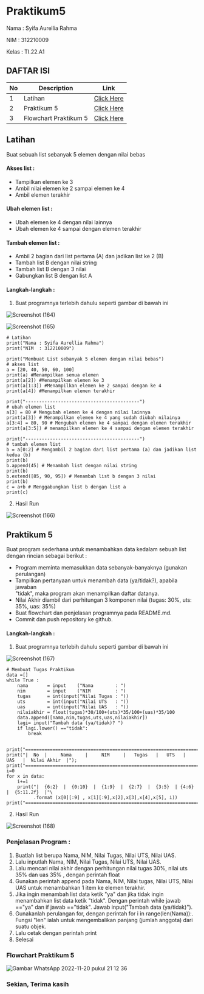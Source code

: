 # Praktikum5
Nama : Syifa Aurellia Rahma

NIM : 312210009

Kelas : TI.22.A1
## DAFTAR ISI <br>
| No | Description | Link |
|-----|------|-----|
|1|Latihan|[Click Here](#latihan)|
|2|Praktikum 5|[Click Here](#praktikum-5)|
|3|Flowchart Praktikum 5|[Click Here](#flowchart-praktikum-5)|

## Latihan
Buat sebuah list sebanyak 5 elemen dengan nilai bebas

#### Akses list :
- Tampilkan elemen ke 3
- Ambil nilai elemen ke 2 sampai elemen ke 4
- Ambil elemen terakhir
#### Ubah elemen list :
- Ubah elemen ke 4 dengan nilai lainnya
- Ubah elemen ke 4 sampai dengan elemen terakhir
#### Tambah elemen list :
- Ambil 2 bagian dari list pertama (A) dan jadikan list ke 2 (B)
- Tambah list B dengan nilai string
- Tambah list B dengan 3 nilai
- Gabungkan list B dengan list A

#### Langkah-langkah :
1. Buat programnya terlebih dahulu seperti gambar di bawah ini

![Screenshot (164)](https://user-images.githubusercontent.com/115867244/202901112-03cb69e0-59a5-48c9-b2ce-584fa4bd1552.png)

![Screenshot (165)](https://user-images.githubusercontent.com/115867244/202901126-51a9ad37-5c65-4a17-b5ea-c30a2c66f5ad.png)

    # Latihan
    print("Nama : Syifa Aurellia Rahma")
    print("NIM  : 312210009")

    print("Membuat List sebanyak 5 elemen dengan nilai bebas")
    # akses list
    a = [20, 40, 50, 60, 100]
    print(a) #Menampilkan semua elemen
    print(a[2]) #Menampilkan elemen ke 3
    print(a[1:3]) #Menampilkan elemen ke 2 sampai dengan ke 4
    print(a[4]) #Menampilkan elemen terakhir

    print("------------------------------------------")
    # ubah elemen list
    a[3] = 80 # Mengubah elemen ke 4 dengan nilai lainnya
    print(a[3]) # Menampilkan elemen ke 4 yang sudah diubah nilainya
    a[3:4] = 80, 90 # Mengubah elemen ke 4 sampai dengan elemen terakhir
    print(a[3:5]) # menampilkan elemen ke 4 sampai dengan elemen terakhir

    print("------------------------------------------")
    # tambah elemen list
    b = a[0:2] # Mengambil 2 bagian dari list pertama (a) dan jadikan list 
    kedua (b)
    print(b)
    b.append(45) # Menambah list dengan nilai string
    print(b)
    b.extend([85, 90, 95]) # Menambah list b dengan 3 nilai
    print(b)
    c = a+b # Menggabungkan list b dengan list a
    print(c)
    
2. Hasil Run

![Screenshot (166)](https://user-images.githubusercontent.com/115867244/202901309-55c7bc73-8de4-4b0c-aa12-867952858cf3.png)

 
## Praktikum 5
Buat program sederhana untuk menambahkan data kedalam sebuah list dengan rincian sebagai berikut :

- Program meminta memasukkan data sebanyak-banyaknya (gunakan perulangan)
- Tampilkan pertanyaan untuk menambah data (ya/tidak?), apabila jawaban   
"tidak", maka program akan menampilkan daftar datanya.
- Nilai Akhir diambil dari perhitungan 3 komponen nilai (tugas: 30%, uts: 35%, uas: 35%)
- Buat flowchart dan penjelasan programnya pada README.md.
- Commit dan push repository ke github.

#### Langkah-langkah :
1. Buat programnya terlebih dahulu seperti gambar di bawah ini

![Screenshot (167)](https://user-images.githubusercontent.com/115867244/202901487-34bb8e31-3dc0-4f2d-b22e-57a71a92cf3b.png)

    # Membuat Tugas Praktikum
    data =[]
    while True :
        nama       = input    ("Nama        : ")
        nim        = input    ("NIM         : ")
        tugas      = int(input("Nilai Tugas : "))
        uts        = int(input("Nilai UTS   : "))
        uas        = int(input("Nilai UAS   : "))
        nilaiakhir = float(tugas)*30/100+(uts)*35/100+(uas)*35/100
        data.append([nama,nim,tugas,uts,uas,nilaiakhir])
        lagi= input("Tambah data (ya/tidak)? ")
        if lagi.lower() =="tidak":
            break


    print("=====================================================================================");
    print("|  No  |     Nama     |     NIM     |   Tugas   |   UTS   |   UAS   |  Nilai Akhir  |");
    print("=====================================================================================");
    i=0
    for x in data:
        i+=1
        print("|  {6:2}  |  {0:10}  |  {1:9}  |  {2:7}  |  {3:5}  | {4:6}  |  {5:11.2f}  |"\
              .format (x[0][:9] , x[1][:9],x[2],x[3],x[4],x[5], i))
    print("=====================================================================================");
    
2. Hasil Run

![Screenshot (168)](https://user-images.githubusercontent.com/115867244/202901652-176749d1-4596-4aaf-97e2-9089ef153fc8.png)


### Penjelasan Program :
1. Buatlah list berupa Nama, NIM, Nilai Tugas, Nilai UTS, Nilai UAS.
2. Lalu inputlah Nama, NIM, Nilai Tugas, Nilai UTS, Nilai UAS.
3. Lalu mencari nilai akhir dengan perhitungan nilai tugas 30%, nilai uts 35% dan uas 35% , dengan perintah float
4. Gunakan perintah append pada Nama, NIM, Nilai tugas, Nilai UTS, Nilai UAS untuk menambahkan 1 item ke elemen terakhir.
5. Jika ingin menambah list data ketik "ya" dan jika tidak ingin menambahkan list data ketik "tidak". Dengan perintah while jawab =="ya" dan if jawab =="tidak". Jawab input("Tambah data (ya/tidak)").
6. Gunakanlah perulangan for, dengan perintah for i in range(len(Nama)):. Fungsi "len" ialah untuk mengembalikan panjang (jumlah anggota) dari suatu objek.
7. Lalu cetak dengan perintah print
8. Selesai

### Flowchart Praktikum 5

![Gambar WhatsApp 2022-11-20 pukul 21 12 36](https://user-images.githubusercontent.com/115867244/202907083-e47e04a1-78a6-4e86-bba2-c64ae8b4ee04.jpg)

### Sekian, Terima kasih 
